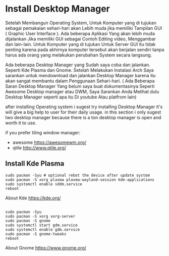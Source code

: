 # Install Desktop Manager

Setelah Membangun Operating System, Untuk Komputer yang di tujukan sebagai pemakaian sehari-hari 
akan Lebih muda jika memiliki Tampilan GUI ( Graphic User Interface ). 
Ada beberapa Aplikasi Yang akan lebih muda dijalankan Jika memiliki GUI sebagai Contoh
Editing video, Menggambar dan lain-lain. Untuk Komputer yang di tujukan Untuk Server
GUI itu tidak penting karena pada akhirnya komputer tersebut akan berjalan sendiri tanpa
harus ada orang yang melakukan perubahan System secara langsung.

Ada beberapa Desktop Manager yang Sudah saya coba dan jalankan.
Seperti Kde Plasma dan Gnome. Setelah Melakukan Instalasi Arch Saya sarankan untuk 
mendownload dan jalankan Desktop Manager karena itu akan sangat membantu dalam 
Penggunaan Sehari-hari. ( Ada Beberapa Saran Desktop Manager Yang belum saya buat dokumentasinya 
Seperti Awesome Desktop manager atau DWM, Saya Sarankan Anda Melihat dulu Desktop Manager seperti apa itu
Di youtube Atau platfrom lain)

after installing Operating system i sugest try installing Desktop Manager it's will give a big help to 
user for their daily usage. in this section i only sugest two desktop manager because there is a ton 
desktop manager is open and worth it to use.

if you prefer tiling window manager:
- awesome <https://awesomewm.org/>
- qtile <http://www.qtile.org/>

## Install Kde Plasma
```
sudo pacman -Syu # optional rebot the device after update system 
sudo pacman -S xorg plasma plasma-wayland-session kde-applications
sudo systemctl enable sddm.service
reboot
```
About Kde <https://kde.org/>

##
```
sudo pacman -Syu
sudo pacman -S xorg xorg-server
sudo pacman -S gnome
sudo systemctl start gdm.service
sudo systemctl enable gdm.service
sudo pacman -S gnome-tweaks
reboot
```
About Gnome  <https://www.gnome.org/>
